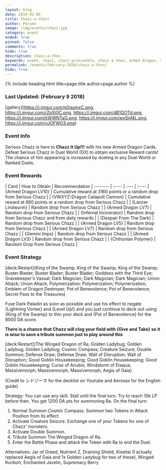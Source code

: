 ```yaml
---
layout: blog
date: 2018-02-05
title: Chazz-a-thon!
author: Perune
image: /img/events/chazz.jpg
category: event
ended: true
pinned: false
comments: true
hide: true
description: chazz-a-thon
keywords: event, chazz, chazz princedale, chazz a thon, armed dragon, vwxyz dragon, farm
permalink: /events/february-2018/chazz-a-thon/
hide: true 
---
```


{% include heading.html title=page.title author=page.author %}

### Last Updated: (February 9 2018) 

[gallery](https://i.imgur.com/nGgumxC.png, https://i.imgur.com/rZp5t0C.png, https://i.imgur.com/dB1QOTd.png, https://i.imgur.com/kWWNTaG.png, https://i.imgur.com/woSnf4L.png, https://i.imgur.com/vJOFWG3.png)

### Event Info
Serious Chazz is here to **Chazz It Up!!!** with his new Armed Dragon Cards.  Defeat Serious Chazz in Duel World (GX) to obtain exclusive Reward cards! The chance of him appearing is increased by dueling in any Duel World or Ranked Duels. 

### Event Rewards

| Card    | How to Obtain |  Recommendation
| :------- | :---- | :--- | :---- 
| {Armed Dragon LV10} | Cumulative reward at 3160 points or a random drop from Serious Chazz  | 
| {VWXYZ-Dragon Catapult Cannon} | Cumulative reward at 860 points or a random drop from Serious Chazz |
| {Lancer Lindwurm} | Random drop from Serious Chazz |
| {Armed Dragon LV7} | Random drop from Serious Chazz |
| {Infernal Incinerator} | Random drop from Serious Chazz and from daily rewards |
| {Despair From The Dark} | Random drop from Serious Chazz |
| {Armed Dragon LV5} | Random drop from Serious Chazz |
| {Armed Dragon LV7} | Random drop from Serious Chazz |
| {Gemini Imps} | Random drop from Serious Chazz |
| {Armed Dragon LV3} | Random drop from Serious Chazz |
| {Chthonian Polymer} | Random Drop from Serious Chazz |


### Event Strategy

[deck:Restart](King of the Swamp; King of the Swamp; King of the Swamp; Buster Blader; Buster Blader; Buster Blader; Goddess with the Third Eye; Gravekeeper's Vassal; Dark Magician;  Dark Magician; Dark Magician; Union Attack; Union Attack; Polymerization; Polymerization; Polymerization; Emblem of Dragon Destroyer; Pot of Benevolence; Pot of Benevolence; Secret Pass to the Treasures)

Fuse Dark Paladin as soon as possible and use his effect to negate {Lightning Vortex} and {Level Up!} and you just continue to deck out using {King of the Swamp} to thin your deck and {Pot of Benevolence} for the 8000 DA score.

**There is a chance that Chazz will clog your field with {Give and Take} so it is wise to save a tribute summon just to play around this**

[deck:Restart](The Winged Dragon of Ra; Golden Ladybug;  Golden Ladybug; Golden Ladybug; Cosmic Compass; Creature Seizure; Double Summon; Defense Draw; Defense Draw; Wall of Disruption; Wall of Disruption; Good Goblin Housekeeping; Good Goblin Housekeeping; Good Goblin Housekeeping; Curse of Anubis; Windstorm of Etaqua; Massivemorph; Massivemorph; Massivemorph; Aegis of Gaia)

(Credit to シドゾーマ for the decklist on Youtube and Aeroxas for the English guide)

Strategy:
You can use any skill. Stall until the final turn. Try to reach 10k LP before then. You get 1200 DA pts for summoning Ra. 
On the final turn:
1) Normal Summon Cosmic Compass. Summon two Tokens in Attack Position from its effect.
2) Activate Creature Seizure. Exchange one of your Tokens for one of Chazz' monsters.
3) Activate Double Summon.
4) Tribute Summon The Winged Dragon of Ra.
5) Enter the Battle Phase and attack the Token with Ra to end the Duel.

Alternatives:
Jar of Greed, Nutrient Z, Draining Shield, Kiseitai (I actually replaced Aegis of Gaia and 1x Golden Ladybug for two of these), Winged Kuriboh, Enchanted Javelin, Supremacy Berry
